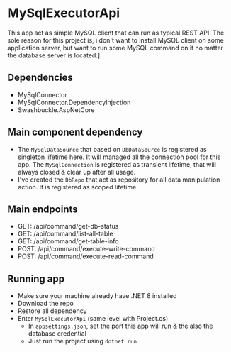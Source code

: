# MySqlExecutorApi
This app act as simple MySQL client that can run as typical REST API. The sole reason for this project is, i don't want to install MySQL client on some application server, but want to run some MySQL command on it no matter the database server is located.]

## Dependencies
- MySqlConnector
- MySqlConnector.DependencyInjection
- Swashbuckle.AspNetCore

## Main component dependency
- The `MySqlDataSource` that based on `DbDataSource` is registered as singleton lifetime here. It will managed all the connection pool for this app. The `MySqlConnection` is registered as transient lifetime, that will always closed & clear up after all usage.
- I've created the `DbRepo` that act as repository for all data manipulation action. It is registered as scoped lifetime.

## Main endpoints
- GET: /api/command/get-db-status
- GET: /api/command/list-all-table
- GET: /api/command/get-table-info
- POST: /api/command/execute-write-command
- POST: /api/command/execute-read-command

## Running app
- Make sure your machine already have .NET 8 installed
- Download the repo
- Restore all dependency
- Enter `MySqlExecutorApi` (same level with Project.cs)
  - In `appsettings.json`, set the port this app will run & the also the database credential
  - Just run the project using `dotnet run`
